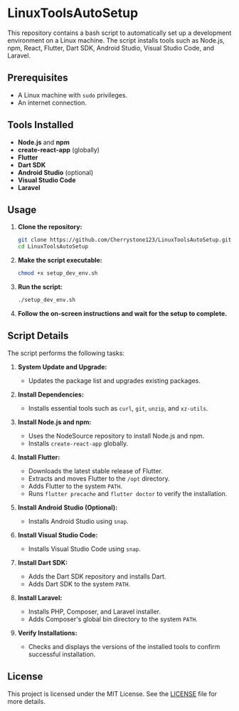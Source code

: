 # LinuxToolsAutoSetup

This repository contains a bash script to automatically set up a development environment on a Linux machine. The script installs tools such as Node.js, npm, React, Flutter, Dart SDK, Android Studio, Visual Studio Code, and Laravel.

## Prerequisites

- A Linux machine with `sudo` privileges.
- An internet connection.

## Tools Installed

- **Node.js** and **npm**
- **create-react-app** (globally)
- **Flutter**
- **Dart SDK**
- **Android Studio** (optional)
- **Visual Studio Code**
- **Laravel**

## Usage

1. **Clone the repository:**

    ```sh
    git clone https://github.com/Cherrystone123/LinuxToolsAutoSetup.git
    cd LinuxToolsAutoSetup
    ```

2. **Make the script executable:**

    ```sh
    chmod +x setup_dev_env.sh
    ```

3. **Run the script:**

    ```sh
    ./setup_dev_env.sh
    ```

4. **Follow the on-screen instructions and wait for the setup to complete.**

## Script Details

The script performs the following tasks:

1. **System Update and Upgrade:**
    - Updates the package list and upgrades existing packages.

2. **Install Dependencies:**
    - Installs essential tools such as `curl`, `git`, `unzip`, and `xz-utils`.

3. **Install Node.js and npm:**
    - Uses the NodeSource repository to install Node.js and npm.
    - Installs `create-react-app` globally.

4. **Install Flutter:**
    - Downloads the latest stable release of Flutter.
    - Extracts and moves Flutter to the `/opt` directory.
    - Adds Flutter to the system `PATH`.
    - Runs `flutter precache` and `flutter doctor` to verify the installation.

5. **Install Android Studio (Optional):**
    - Installs Android Studio using `snap`.

6. **Install Visual Studio Code:**
    - Installs Visual Studio Code using `snap`.

7. **Install Dart SDK:**
    - Adds the Dart SDK repository and installs Dart.
    - Adds Dart SDK to the system `PATH`.

8. **Install Laravel:**
    - Installs PHP, Composer, and Laravel installer.
    - Adds Composer's global bin directory to the system `PATH`.

9. **Verify Installations:**
    - Checks and displays the versions of the installed tools to confirm successful installation.

## License

This project is licensed under the MIT License. See the [LICENSE](LICENSE) file for more details.
